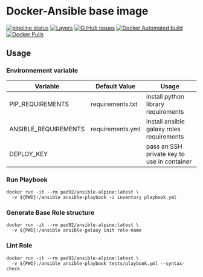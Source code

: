 # Docker-Ansible base image

[![pipeline status](https://git.depad.fr/ansible/docker-ansible-alpine/badges/master/pipeline.svg)](https://git.depad.fr/ansible/docker-ansible-alpine/pipelines/)
[![Layers](https://images.microbadger.com/badges/image/pad92/ansible-alpine.svg)](https://microbadger.com/images/pad92/ansible-alpine)
[![GitHub issues](https://img.shields.io/github/issues/pad92/docker-ansible-alpine.svg)](https://github.com/pad92/docker-ansible-alpinek)
[![Docker Automated build](https://img.shields.io/docker/automated/pad92/ansible-alpine.svg?maxAge=2592000)](https://hub.docker.com/r/pad92/ansible-alpine/)
[![Docker Pulls](https://img.shields.io/docker/pulls/pad92/ansible-alpine.svg)](https://hub.docker.com/r/pad92/ansible-alpine/)

## Usage

### Environnement variable

| Variable             | Default Value    | Usage                                       |
|----------------------|------------------|---------------------------------------------|
| PIP_REQUIREMENTS     | requirements.txt | install python library requirements         |
| ANSIBLE_REQUIREMENTS | requirements.yml | install ansible galaxy roles requirements   |
| DEPLOY_KEY           |                  | pass an SSH private key to use in container |

### Run Playbook

```
docker run -it --rm pad92/ansible-alpine:latest \
  -v ${PWD}:/ansible ansible-playbook -i inventory playbook.yml
```

### Generate Base Role structure

```
docker run -it --rm pad92/ansible-alpine:latest \
  -v ${PWD}:/ansible ansible-galaxy init role-name
```

### Lint Role

```
docker run -it --rm pad92/ansible-alpine:latest \
  -v ${PWD}:/ansible ansible-playbook tests/playbook.yml --syntax-check
```
